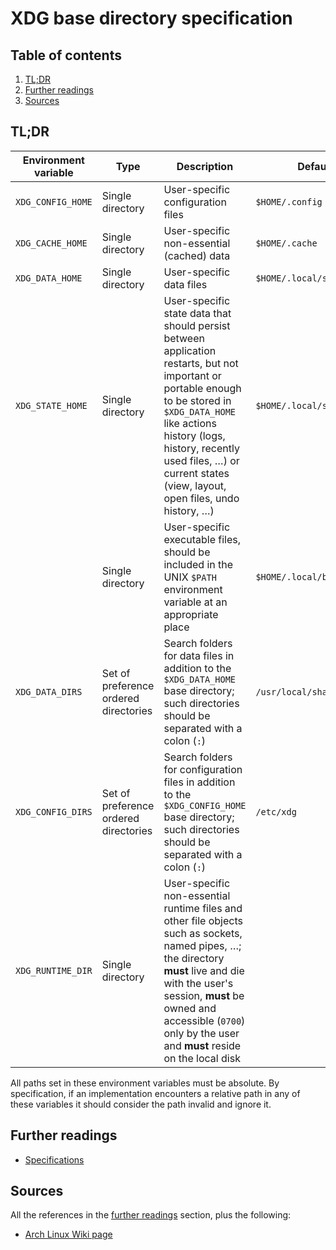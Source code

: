 # XDG base directory specification

## Table of contents <!-- omit in toc -->

1. [TL;DR](#tldr)
1. [Further readings](#further-readings)
1. [Sources](#sources)

## TL;DR

| Environment variable | Type                                  | Description                                                                                                                                                                                                                                                                 | Default value                   |
| -------------------- | ------------------------------------- | --------------------------------------------------------------------------------------------------------------------------------------------------------------------------------------------------------------------------------------------------------------------------- | ------------------------------- |
| `XDG_CONFIG_HOME`    | Single directory                      | User-specific configuration files                                                                                                                                                                                                                                           | `$HOME/.config`                 |
| `XDG_CACHE_HOME`     | Single directory                      | User-specific non-essential (cached) data                                                                                                                                                                                                                                   | `$HOME/.cache`                  |
| `XDG_DATA_HOME`      | Single directory                      | User-specific data files                                                                                                                                                                                                                                                    | `$HOME/.local/share`            |
| `XDG_STATE_HOME`     | Single directory                      | User-specific state data that should persist between application restarts, but not important or portable enough to be stored in `$XDG_DATA_HOME` like actions history (logs, history, recently used files, …) or current states (view, layout, open files, undo history, …) | `$HOME/.local/state`            |
|                      | Single directory                      | User-specific executable files, should be included in the UNIX `$PATH` environment variable at an appropriate place                                                                                                                                                         | `$HOME/.local/bin`              |
| `XDG_DATA_DIRS`      | Set of preference ordered directories | Search folders for data files in addition to the `$XDG_DATA_HOME` base directory; such directories should be separated with a colon (`:`)                                                                                                                                   | `/usr/local/share/:/usr/share/` |
| `XDG_CONFIG_DIRS`    | Set of preference ordered directories | Search folders for configuration files in addition to the `$XDG_CONFIG_HOME` base directory; such directories should be separated with a colon (`:`)                                                                                                                        | `/etc/xdg`                      |
| `XDG_RUNTIME_DIR`    | Single directory                      | User-specific non-essential runtime files and other file objects such as sockets, named pipes, …; the directory **must** live and die with the user's session, **must** be owned and accessible (`0700`) only by the user and **must** reside on the local disk             |                                 |

All paths set in these environment variables must be absolute. By specification, if an implementation encounters a relative path in any of these variables it should consider the path invalid and ignore it.

## Further readings

- [Specifications]

## Sources

All the references in the [further readings] section, plus the following:

- [Arch Linux Wiki page]

<!--
  References
  -->

<!-- Upstream -->
[specifications]: https://specifications.freedesktop.org/basedir-spec/basedir-spec-latest.html

<!-- In-article sections -->
[further readings]: #further-readings

<!-- Others -->
[arch linux wiki page]: https://wiki.archlinux.org/title/XDG_Base_Directory

